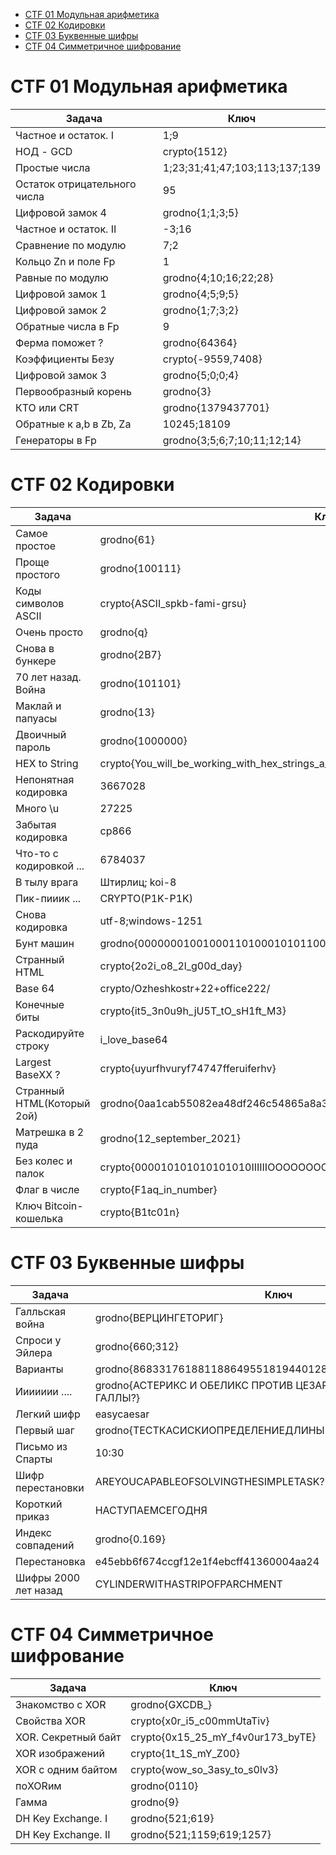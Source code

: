 - [CTF 01 Модульная арифметика](#ctf-01-модульная-арифметика)
- [CTF 02 Кодировки](#ctf-02-кодировки)
- [CTF 03 Буквенные шифры](#ctf-03-буквенные-шифры)
- [CTF 04 Симметричное шифрование](#ctf-04-симметричное-шифрование)

# CTF 01 Модульная арифметика

| Задача                       | Ключ                          |
| ---------------------------- | ----------------------------- |
| Частное и остаток. I         | 1;9                           |
| НОД - GCD                    | crypto{1512}                  |
| Простые числа                | 1;23;31;41;47;103;113;137;139 |
| Остаток отрицательного числа | 95                            |
| Цифровой замок 4             | grodno{1;1;3;5}               |
| Частное и остаток. II        | -3;16                         |
| Сравнение по модулю          | 7;2                           |
| Кольцо Zn и поле Fp          | 1                             |
| Равные по модулю             | grodno{4;10;16;22;28}         |
| Цифровой замок 1             | grodno{4;5;9;5}               |
| Цифровой замок 2             | grodno{1;7;3;2}               |
| Обратные числа в Fp          | 9                             |
| Ферма поможет ?              | grodno{64364}                 |
| Коэффициенты Безу            | crypto{-9559,7408}            |
| Цифровой замок 3             | grodno{5;0;0;4}               |
| Первообразный корень         | grodno{3}                     |
| КТО или CRT                  | grodno{1379437701}            |
| Обратные к a,b в Zb, Za      | 10245;18109                   |
| Генераторы в Fp              | grodno{3;5;6;7;10;11;12;14}   |

# CTF 02 Кодировки

| Задача                     | Ключ                                                                     |
| -------------------------- | ------------------------------------------------------------------------ |
| Самое простое              | grodno{61}                                                               |
| Проще простого             | grodno{100111}                                                           |
| Коды символов ASCII        | crypto{ASCII_spkb-fami-grsu}                                             |
| Очень просто               | grodno{q}                                                                |
| Снова в бункере            | grodno{2B7}                                                              |
| 70 лет назад. Война        | grodno{101101}                                                           |
| Маклай и папуасы           | grodno{13}                                                               |
| Двоичный пароль            | grodno{1000000}                                                          |
| HEX to String              | crypto{You_will_be_working_with_hex_strings_a_lot}                       |
| Непонятная кодировка       | 3667028                                                                  |
| Много \u                   | 27225                                                                    |
| Забытая кодировка          | cp866                                                                    |
| Что-то с кодировкой ...    | 6784037                                                                  |
| В тылу врага               | Штирлиц; koi-8                                                           |
| Пик-пииик ...              | CRYPTO(P1K-P1K)                                                          |
| Снова кодировка            | utf-8;windows-1251                                                       |
| Бунт машин                 | grodno{0000000100100011010001010110011110001001101010111100110111101111} |
| Странный HTML              | crypto{2o2i_o8_2l_g00d_day}                                              |
| Base 64                    | crypto/Ozheshkostr+22+office222/                                         |
| Конечные биты              | crypto{it5_3n0u9h_jU5T_tO_sH1ft_M3}                                      |
| Раскодируйте строку        | i_love_base64                                                            |
| Largest BaseХХ ?           | crypto{uyurfhvuryf74747fferuiferhv}                                      |
| Странный HTML(Который 2ой) | grodno{0aa1cab55082ea48df246c54865a8a35}                                 |
| Матрешка в 2 пуда          | grodno{12_september_2021}                                                |
| Без колес и палок          | crypto{000010101010101010IIIIIIOOOOOOOOO}                                |
| Флаг в числе               | crypto{F1aq_in_number}                                                   |
| Ключ Bitcoin-кошелька      | crypto{B1tc01n}                                                          |

# CTF 03 Буквенные шифры

| Задача               | Ключ                                                              |
| -------------------- | ----------------------------------------------------------------- |
| Галльская война      | grodno{ВЕРЦИНГЕТОРИГ}                                             |
| Спроси у Эйлера      | grodno{660;312}                                                   |
| Варианты             | grodno{8683317618811886495518194401280000000}                     |
| Иииииии ....         | grodno{АСТЕРИКС И ОБЕЛИКС ПРОТИВ ЦЕЗАРЯ. КТО ЭТИ СТРАШНЫЕ ГАЛЛЫ?} |
| Легкий шифр          | easycaesar                                                        |
| Первый шаг           | grodno{ТЕСТКАСИСКИОПРЕДЕЛЕНИЕДЛИНЫКЛЮЧАШИФРАВИЖИНЕРА}             |
| Письмо из Спарты     | 10:30                                                             |
| Шифр перестановки    | AREYOUCAPABLEOFSOLVINGTHESIMPLETASK?                              |
| Короткий приказ      | НАСТУПАЕМСЕГОДНЯ                                                  |
| Индекс совпадений    | grodno{0.169}                                                     |
| Перестановка         | e45ebb6f674ccgf12e1f4ebcff41360004aa24                            |
| Шифры 2000 лет назад | CYLINDERWITHASTRIPOFPARCHMENT                                     |

# CTF 04 Симметричное шифрование

| Задача              | Ключ                              |
| ------------------- | --------------------------------- |
| Знакомство с XOR    | grodno{GXCDB\_}                   |
| Свойства XOR        | crypto{x0r_i5_c00mmUtaTiv}        |
| XOR. Секретный байт | crypto{0x15_25_mY_f4v0ur173_byTE} |
| XOR изображений     | crypto{1t_1S_mY_Z00}              |
| XOR с одним байтом  | crypto{wow_so_3asy_to_s0lv3}      |
| поXORим             | grodno{0110}                      |
| Гамма               | grodno{9}                         |
| DH Key Exchange. I  | grodno{521;619}                   |
| DH Key Exchange. II | grodno{521;1159;619;1257}         |

